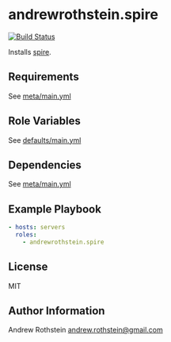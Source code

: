 andrewrothstein.spire
=========
[![Build Status](https://travis-ci.org/andrewrothstein/ansible-spire.svg?branch=master)](https://travis-ci.org/andrewrothstein/ansible-spire)

Installs [spire](spiffe.io).

Requirements
------------

See [meta/main.yml](meta/main.yml)

Role Variables
--------------

See [defaults/main.yml](defaults/main.yml)

Dependencies
------------

See [meta/main.yml](meta/main.yml)

Example Playbook
----------------

```yml
- hosts: servers
  roles:
    - andrewrothstein.spire
```

License
-------

MIT

Author Information
------------------

Andrew Rothstein <andrew.rothstein@gmail.com>
